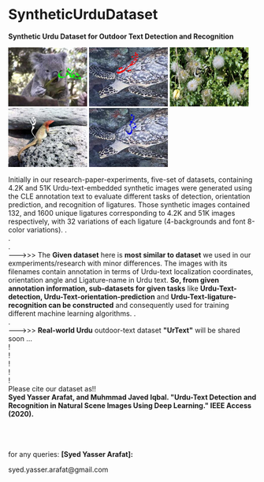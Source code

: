 # SyntheticUrduDataset
<b>Synthetic Urdu Dataset for Outdoor Text Detection and Recognition</b>

<p>
  <img src="SampleImages/21408.jpg" width=160>
 <img src="SampleImages/13291.jpg" width=160>
 <img src="SampleImages/38233.jpg" width=160>
<img src="SampleImages/10874.jpg" width=160>
  <img src="SampleImages/25645.jpg" width=160>

</p>
Initially in our research-paper-experiments, five-set of datasets, containing 4.2K and 51K Urdu-text-embedded synthetic images were generated using the CLE annotation text to evaluate different tasks of detection, orientation prediction, and recognition of ligatures. Those synthetic images contained 132, and 1600 unique ligatures corresponding to 4.2K and 51K images respectively, with 32 variations of each ligature (4-backgrounds and font 8-color variations). 
.<br>
.<br>
.<br>
--->>> The <b>Given dataset</b> here is <b>most similar to dataset</b> we used in our exmperiments/research with minor differences. The images with its filenames contain annotation in terms of Urdu-text localization coordinates, orientation angle and Ligature-name in Urdu text. <b>So, from  given annotation information, sub-datasets for given tasks</b> like <b>Urdu-Text-detection, Urdu-Text-orientation-prediction</b> and <b>Urdu-Text-ligature-recognition can be constructed</b> and consequently used for training different machine learning algorithms.
.<br>
.<br>
--->>> <b>Real-world Urdu</b> outdoor-text dataset <b>"UrText"</b> will be shared soon ...

<br>
!<br>
!<br>
!<br>
!<br>
!<br>
Please cite our dataset as!!
<br>
<b>
Syed Yasser Arafat, and Muhmmad Javed Iqbal. "Urdu-Text Detection and Recognition in Natural Scene Images Using Deep Learning." IEEE Access (2020).
</b>
<br>
<br>
<br>
<br>
<div>
  <p> for any queries: <b > [Syed Yasser Arafat]: <syed.yasser.arafat@gmail.com> </b> 
</p>
</div>
syed.yasser.arafat@gmail.com
